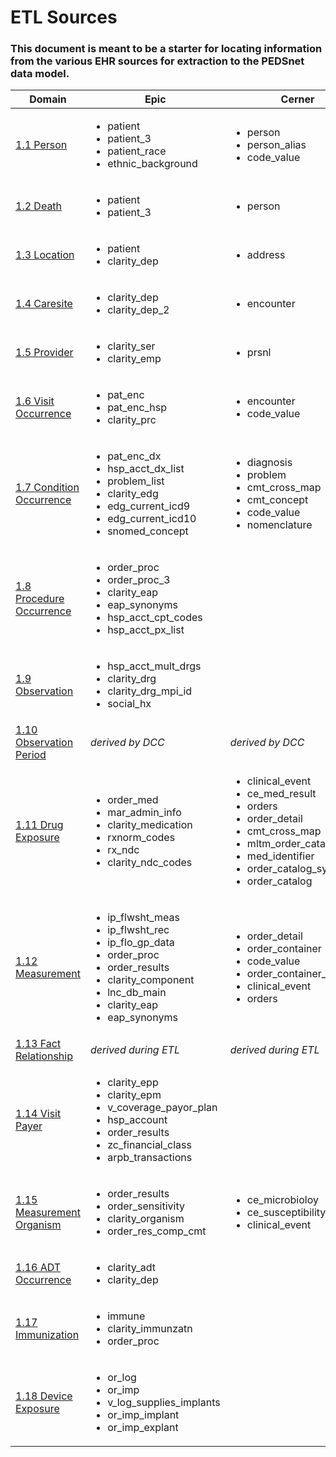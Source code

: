# ETL Sources

### This document is meant to be a starter for locating information from the various EHR sources for extraction to the PEDSnet data model.


Domain| Epic | Cerner
---|---|---
[1.1 Person](Pedsnet_CDM_ETL_Conventions.md#11-person-1)|<ul><li>patient</li><li>patient_3</li><li>patient_race</li><li>ethnic_background</li></ul>|<ul><li>person</li><li>person_alias</li><li>code_value</li></ul>
[1.2 Death](Pedsnet_CDM_ETL_Conventions.md#12-death-1)|<ul><li>patient</li><li>patient_3</li></ul>|<ul><li>person</li></ul>
[1.3 Location](Pedsnet_CDM_ETL_Conventions.md#13-location-1)|<ul><li>patient</li><li>clarity_dep</li></ul>|<ul><li>address</li></ul>
[1.4 Caresite](Pedsnet_CDM_ETL_Conventions.md#14-care_site)|<ul><li>clarity_dep</li><li>clarity_dep_2</li></ul>|<ul><li>encounter</li></ul>
[1.5 Provider](Pedsnet_CDM_ETL_Conventions.md#15-provider-1)|<ul><li>clarity_ser</li><li>clarity_emp</li></ul>|<ul><li>prsnl</li></ul>
[1.6 Visit Occurrence ](Pedsnet_CDM_ETL_Conventions.md#16-visit_occurrence)|<ul><li>pat_enc</li><li>pat_enc_hsp</li><li>clarity_prc</li></ul>|<ul><li>encounter</li><li>code_value</li></ul>
[1.7 Condition Occurrence](Pedsnet_CDM_ETL_Conventions.md#17-condition_occurrence)|<ul><li>pat_enc_dx</li><li>hsp_acct_dx_list</li><li>problem_list</li><li>clarity_edg</li><li>edg_current_icd9</li><li>edg_current_icd10</li><li>snomed_concept</li></ul>|<ul><li>diagnosis </li><li>problem</li><li>cmt_cross_map</li><li>cmt_concept</li><li>code_value</li><li>nomenclature</li></ul>
[1.8 Procedure Occurrence](Pedsnet_CDM_ETL_Conventions.md#18-procedure_occurrence)|<ul><li>order_proc</li><li>order_proc_3</li><li>clarity_eap</li><li>eap_synonyms</li><li>hsp_acct_cpt_codes</li><li>hsp_acct_px_list</li></ul>|
[1.9 Observation](Pedsnet_CDM_ETL_Conventions.md#19-observation-1)|<ul><li>hsp_acct_mult_drgs</li><li>clarity_drg</li><li>clarity_drg_mpi_id</li><li>social_hx</li></ul>|
[1.10 Observation Period](Pedsnet_CDM_ETL_Conventions.md#110-observation-period-1)|*derived by DCC*|*derived by DCC*
[1.11 Drug Exposure](Pedsnet_CDM_ETL_Conventions.md#111-drug-exposure-1)|<ul><li>order_med</li><li>mar_admin_info</li><li>clarity_medication</li><li>rxnorm_codes</li><li>rx_ndc</li><li>clarity_ndc_codes</li></ul>|<ul><li>clinical_event</li><li>ce_med_result</li><li>orders</li><li>order_detail</li><li>cmt_cross_map</li><li>mltm_order_catalog_load</li><li>med_identifier</li><li>order_catalog_synonym</li><li>order_catalog </li></ul>
[1.12 Measurement](Pedsnet_CDM_ETL_Conventions.md#112-measurement-1)|<ul><li>ip_flwsht_meas</li><li>ip_flwsht_rec</li><li>  ip_flo_gp_data</li><li>order_proc</li><li>order_results</li><li>clarity_component</li><li>lnc_db_main</li><li>clarity_eap</li><li>eap_synonyms</li></ul>|<ul><li>order_detail</li><li>order_container</li><li>code_value</li><li>order_container_r</li><li>clinical_event</li><li>orders</li></ul>
[1.13 Fact Relationship](Pedsnet_CDM_ETL_Conventions.md#113-fact-relationship-1)|*derived during ETL*|*derived during ETL*|
[1.14 Visit Payer](Pedsnet_CDM_ETL_Conventions.md#114-visit_payer)|<ul><li>clarity_epp</li><li>clarity_epm</li><li>  v_coverage_payor_plan</li><li>hsp_account</li><li>order_results</li><li>zc_financial_class</li><li>arpb_transactions</li></ul>|
[1.15 Measurement Organism](Pedsnet_CDM_ETL_Conventions.md#115-measurement_organism)|<ul><li>order_results</li><li>order_sensitivity</li><li>clarity_organism</li><li>order_res_comp_cmt</li></ul>|<ul><li>ce_microbioloy</li><li>ce_susceptibility</li><li>clinical_event</li></ul>
[1.16 ADT Occurrence](Pedsnet_CDM_ETL_Conventions.md#116-adt_occurrence)|<ul><li>clarity_adt</li><li>clarity_dep</li></ul>|
[1.17 Immunization](Pedsnet_CDM_ETL_Conventions.md#117-immunization-1)|<ul><li>immune</li><li>clarity_immunzatn</li><li>order_proc</li></ul>|
[1.18 Device Exposure](Pedsnet_CDM_ETL_Conventions.md#118-device_exposure)|<ul><li>or_log</li><li>or_imp</li><li>v_log_supplies_implants</li><li>or_imp_implant</li><li>or_imp_explant</li></ul>||

